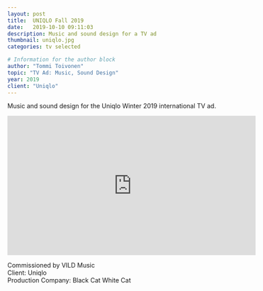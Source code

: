 ```yaml
---
layout: post
title:  UNIQLO Fall 2019
date:   2019-10-10 09:11:03
description: Music and sound design for a TV ad
thumbnail: uniqlo.jpg
categories: tv selected

# Information for the author block
author: "Tommi Toivonen"
topic: "TV Ad: Music, Sound Design"
year: 2019
client: "Uniqlo"
---
```


Music and sound design for the Uniqlo Winter 2019 international TV ad.

<div class="resp-container">
<iframe class="resp-iframe" width="560" height="315" src="https://www.youtube.com/embed/8E80vM8p55M" frameborder="0" allow="accelerometer; autoplay; encrypted-media; gyroscope; picture-in-picture" allowfullscreen></iframe>
</div>

Commissioned by VILD Music  
Client: Uniqlo  
Production Company: Black Cat White Cat
